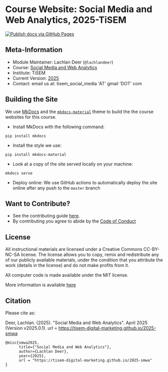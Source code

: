 # Course Website: Social Media and Web Analytics, 2025-TiSEM

[![Publish docs via GitHub Pages](https://github.com/tisem-digital-marketing/2024-smwa/actions/workflows/deploy.yaml/badge.svg)](https://github.com/tisem-digital-marketing/2025-smwa/actions/workflows/deploy.yaml)
<!-- [![DOI](https://zenodo.org/badge/DOI/10.5281/zenodo.6624035.svg)](https://doi.org/10.5281/zenodo.6624035) -->

## Meta-Information

*   Module Maintainer: Lachlan Deer (`@lachlandeer`)
*   Course: [Social Media and Web Analytics](https://uvt.osiris-student.nl/onderwijscatalogus/extern/cursus?collegejaar=huidig&taal=en&cursuscode=300459-M-6)
*   Institute: TiSEM
*   Current Version: [2025](https://tisem-digital-marketing.github.io/2025-smwa)
* Contact: email us at: tisem_social_media 'AT' gmail 'DOT' com

## Building the Site

We use [MkDocs](https://www.mkdocs.org/) and the [`mkdocs-material`](https://squidfunk.github.io/mkdocs-material/) theme to build the the course websites for this course.

* Install MkDocs with the following command:
```{.bash, id:"j29ie3c7"}
pip install mkdocs
```
* Install the style we use:
```{.bash, id:"j29ie3c7"}
pip install mkdocs-material
```
* Look at a copy of the site served locally on your machine:
```{.bash, id:"j29ie3c7"}
mkdocs serve
```
* Deploy online: We use GitHub actions to automatically deploy the site online after any push to the `master` branch 


## Want to Contribute?

* See the contributing guide [here](CONTRIBUTING.md).
* By contributing you agree to abide by the [Code of Conduct](CONDUCT.md)

## License

All instructional materials are licensed under a Creative Commons CC-BY-NC-SA license. The license allows you to copy, remix and redistribute any of our publicly available materials, under the condition that you attribute the work (details in the license) and do not make profits from it. 

All computer code is made available under the MIT license.

More information is available [here](LICENSE.md)

## Citation

Please cite as: 

Deer, Lachlan. (2025).
"Social Media and Web Analytics".
April 2025 (Version v2025.0.1). url = https://tisem-digital-marketing.github.io/2025-smwa

```
@misc{smwa2025,
      title={"Social Media and Web Analytics"},
      author={Lachlan Deer},
      year={2025},
      url = "https://tisem-digital-marketing.github.io/2025-smwa"
}
```
